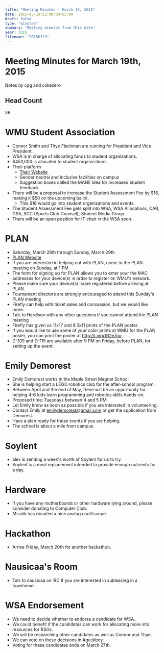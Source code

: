 ```yaml
---
title: "Meeting Minutes - March 19, 2015"
date: 2015-03-19T12:00:00-05:00
draft: false
type: "minutes"
summary: "Meeting minutes from this date"
year: 2015
filename: "20150319"
---
```


# Meeting Minutes for March 19th, 2015
Notes by cpg and cokezero

## Head Count
36

# WMU Student Association
- Connor Smith and Thye Fischman are running for President and Vice President.
- WSA is in charge of allocating funds to student organizations.
- $450,000 is allocated to student organizations.
- Their platform 
  - [Their Website](http://wm-you.com)
  - Gender neutral and inclusive facilities on campus
  - Suggestion boxes called the MANE Idea for increased student feedback.
- There will be a proposal to increase the Student Assessment Fee by $16, making it $50 on the upcoming ballot.
  - This $16 would go into student organizations and events.
- The Student Assessment Fee gets split into WSA, WSA Allocations, CAB, GSA, SCC (Sports Club Counsel), Student Media Group
- There will be an open position for IT chair in the WSA soon.

# PLAN
- Saturday, March 28th through Sunday, March 29th
- [PLAN Website](http://whatistheplan.com)
- If you are interested in helping out with PLAN, come to the PLAN meeting on Sunday, at 1 PM.
- The form for signing up for PLAN allows you to enter your the MAC addresses for your device(s) in order to register on WMU's network.
- Please make sure your device(s) is/are registered before arriving at PLAN.
- Tournament directors are strongly encouraged to attend this Sunday's PLAN meeting
- Firefly can help with ticket sales and concession, but we would like more.
- Talk to Hardison with any other questions if you cannot attend the PLAN meeting
- Firefly has given us 11x17 and 8.5x11 prints of the PLAN poster.
- If you would like to use some of your color prints at WMU for the PLAN poster, you can print the poster at http://j.mp/1B2e7no
- D-109 and D-115 are available after 9 PM on Friday, before PLAN, for setting up the event.

# Emily Demorest
- Emily Demorest works in the Maple Street Magnet School
- She is helping start a LEGO robotics club for the after-school program.
- Between April and the end of May, there will be an opportunity for helping 4-6 kids learn programming and robotics skills hands-on.
- Proposed time: Tuesdays between 4 and 5 PM
- Let Emily know as soon as possible if you are interested in volunteering.
- Contact Emily at emilydemorest@gmail.com or get the application from Demorest.
- Have a plan ready for these events if you are helping.
- The school is about a mile from campus.

# Soylent
- alex is sending a week's worth of Soylent for us to try.
- Soylent is a meal replacement intended to provide enough nutrients for a day.

# Hardware
- If you have any motherboards or other hardware lying around, please consider donating to Computer Club.
- Misclik has donated a nice analog oscilliscope.

# Hackathon
- Arrive Friday, March 20th for another hackathon.

# Nausicaa's Room
- Talk to nausicaa on IRC if you are interested in subleasing in a townhome.

# WSA Endorsement
- We need to decide whether to endorse a candidate for WSA.
- We could benefit if the candidates can work for allocating more into resources for RSOs.
- We will be researching other candidates as well as Connor and Thye.
- We can vote on these decisions in #geekboy.
- Voting for these candidates ends on March 27th.
